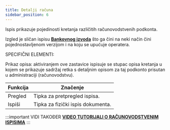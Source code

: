 ```yaml
---
title: Detalji računa
sidebar_position: 6
---
```


Ispis prikazuje pojedinosti kretanja različitih računovodstvenih podkonta.  

Izgled je sličan ispisu **[Bankovnog izvoda](/docs/finance-area/ledger-records/accounting-report/account-statement)** što ga čini na neki način čini pojednostavljenom verzijom i na koju se upućuje operatera. 


SPECIFIČNI ELEMENTI:

Prikaz opisa: aktiviranjem ove zastavice ispisuje se stupac opisa kretanja u kojem se prikazuje sadržaj retka s detaljnim opisom za taj podkonto prisutan u administraciji (računovodstvu).  


| Funkcija | Značenje |
| --- | --- |
| Pregled | Tipka za pretpregled ispisa. |
| Ispiši | Tipka za fizički ispis dokumenta. |


:::important VIDI TAKOĐER 
[**VIDEO TUTORIJALI O RAČUNOVODSTVENIM ISPISIMA**](/docs/video/finance/intro)
:::



